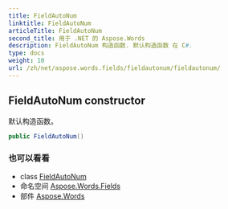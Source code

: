 ```yaml
---
title: FieldAutoNum
linktitle: FieldAutoNum
articleTitle: FieldAutoNum
second_title: 用于 .NET 的 Aspose.Words
description: FieldAutoNum 构造函数. 默认构造函数 在 C#.
type: docs
weight: 10
url: /zh/net/aspose.words.fields/fieldautonum/fieldautonum/
---
```

## FieldAutoNum constructor

默认构造函数。

```csharp
public FieldAutoNum()
```

### 也可以看看

* class [FieldAutoNum](../)
* 命名空间 [Aspose.Words.Fields](../../../aspose.words.fields/)
* 部件 [Aspose.Words](../../../)
